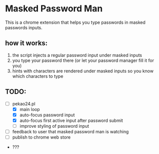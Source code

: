 # Masked Password Man

This is a chrome extension that helps you type passwords in masked passwords inputs.

## how it works:

1. the script injects a regular password input under masked inputs
1. you type your password there (or let your password manager fill it for you)
1. hints with characters are rendered under masked inputs so you know which characters to type

## TODO:

- [ ] pekao24.pl
    - [x] main loop
    - [x] auto-focus password input
    - [x] auto-focus first active input after password submit
    - [ ] improve styling of password input
- [ ] feedback to user that masked password man is watching
- [ ] publish to chrome web store
- ???

